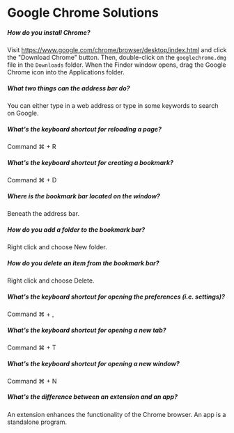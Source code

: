 # Google Chrome Solutions

##### How do you install Chrome?

Visit https://www.google.com/chrome/browser/desktop/index.html and click the "Download Chrome" button. Then, double-click on the `googlechrome.dmg` file in the `Downloads` folder. When the Finder window opens, drag the Google Chrome icon into the Applications folder.

##### What two things can the address bar do?

You can either type in a web address or type in some keywords to search on Google.

##### What's the keyboard shortcut for reloading a page?

Command ⌘ + R

##### What's the keyboard shortcut for creating a bookmark?

Command ⌘ + D

##### Where is the bookmark bar located on the window?

Beneath the address bar.

##### How do you add a folder to the bookmark bar?

Right click and choose New folder.

##### How do you delete an item from the bookmark bar?

Right click and choose Delete.

##### What's the keyboard shortcut for opening the preferences (i.e. settings)?

Command ⌘ + ,

##### What's the keyboard shortcut for opening a new tab?

Command ⌘ + T

##### What's the keyboard shortcut for opening a new window?

Command ⌘ + N

##### What's the difference between an extension and an app?

An extension enhances the functionality of the Chrome browser. An app is a standalone program.
